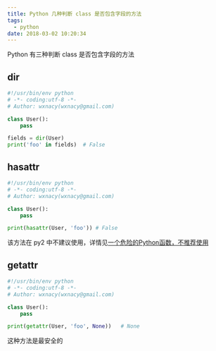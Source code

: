 ```yaml
---
title: Python 几种判断 class 是否包含字段的方法
tags:
  - python
date: 2018-03-02 10:20:34
---
```



Python 有三种判断 class 是否包含字段的方法
<!-- more --><!-- toc -->
## dir
```python
#!/usr/bin/env python
# -*- coding:utf-8 -*-
# Author: wxnacy(wxnacy@gmail.com)

class User():
    pass

fields = dir(User)
print('foo' in fields)  # False
```

## hasattr
```python
#!/usr/bin/env python
# -*- coding:utf-8 -*-
# Author: wxnacy(wxnacy@gmail.com)

class User():
    pass

print(hasattr(User, 'foo')) # False
```
该方法在 py2 中不建议使用，详情见[一个危险的Python函数，不推荐使用](http://codingpy.com/article/hasattr-a-dangerous-misnomer/)

## getattr
```python
#!/usr/bin/env python
# -*- coding:utf-8 -*-
# Author: wxnacy(wxnacy@gmail.com)

class User():
    pass

print(getattr(User, 'foo', None))   # None
```
这种方法是最安全的
